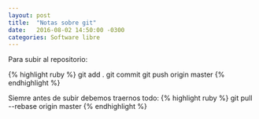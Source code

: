 ```yaml
---
layout: post
title:  "Notas sobre git"
date:   2016-08-02 14:50:00 -0300
categories: Software libre
---
```


Para subir al repositorio:

{% highlight ruby %}
  git add .
  git commit
  git push origin master
{% endhighlight %}

Siemre antes de subir debemos traernos todo:
{% highlight ruby %}
  git pull --rebase origin master
{% endhighlight %}

